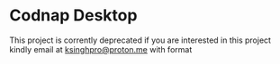 # Codnap Desktop
This project is corrently deprecated if you are interested in this project kindly email at ksinghpro@proton.me
with format <Title> = activate : fosstube-desktop-deprecated
<body> about you
any email avoiding this format will be ignored.
